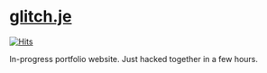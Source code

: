 # [glitch.je](https://glitch.je)
[![Hits](https://hitcount.dev/p/lukeeey/hitcount.svg)](https://hitcount.dev/p/lukeeey/hitcount)  

In-progress portfolio website. Just hacked together in a few hours.